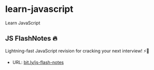 # learn-javascript
Learn JavaScript

## JS FlashNotes 🔥
Lightning-fast JavaScript revision for cracking your next interview! ⚡🚀
- URL: [bit.ly/js-flash-notes](bit.ly/js-flash-notes)
